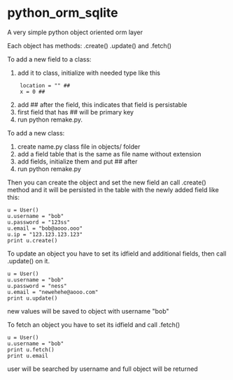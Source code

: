 # python_orm_sqlite
A very simple python object oriented orm layer 

Each object has methods:
.create() .update() and .fetch()

To add a new field to a class:
1) add it to class, initialize with needed type like this
```
    location = "" ##
    x = 0 ##
```

2) add ## after the field, this indicates that field is persistable
3) first field that has ## will be primary key
4) run python remake.py. 

To add a new class:
1) create name.py class file in objects/ folder
2) add a field table that is the same as file name without extension
3) add fields, initialize them and put ## after
4) run python remake.py 

Then you can create the object and set the new field an call .create() method and it will be persisted in the table with the newly added field like this:
```
u = User()
u.username = "bob"
u.password = "123ss"
u.email = "bob@aooo.ooo"
u.ip = "123.123.123.123"
print u.create()
```

To update an object you have to set its idfield and additional fields, then call .update() on it.

```
u = User()
u.username = "bob"
u.password = "ness"
u.email = "newehehe@aooo.com"
print u.update()
```
new values will be saved to object with username "bob"

To fetch an object you have to set its idfield and call .fetch()

```
u = User()
u.username = "bob"
print u.fetch()
print u.email
```

user will be searched by username and full object will be returned
